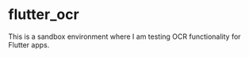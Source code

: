 # flutter_ocr

This is a sandbox environment where I am testing OCR functionality for Flutter apps. 
